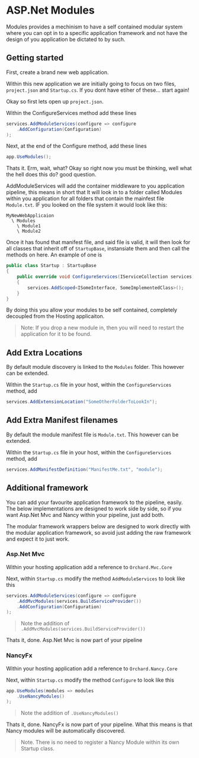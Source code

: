 # ASP.Net Modules

Modules provides a mechinism to have a self contained modular system where you can opt in to a specific application framework and not have the design of you application be dictated to by such.

## Getting started

First, create a brand new web application.

Within this new application we are initially going to focus on two files, `project.json` and `Startup.cs`. If you dont have etiher of these... start again!

Okay so first lets open up `project.json`.

Within the ConfigureServices method add these lines

```c#
services.AddModuleServices(configure => configure
    .AddConfiguration(Configuration)
);
```

Next, at the end of the Configure method, add these lines

```c#
app.UseModules();
```

Thats it. Erm, wait, what? Okay so right now you must be thinking, well what the hell does this do? good question.

AddModuleServices will add the container middleware to you application pipeline, this means in short that It will look in to a folder called Modules within you application for all folders that contain the mainfest file `Module.txt`. IF you looked on the file system it would look like this:

```
MyNewWebApplicaion
  \ Modules
    \ Module1
    \ Module2
```

Once it has found that manifest file, and said file is valid, it will then look for all classes that inherit off of `StartupBase`, instansiate them and then call the methods on here. An example of one is

```c#
public class Startup : StartupBase
{
    public override void ConfigureServices(IServiceCollection services)
    {
        services.AddScoped<ISomeInterface, SomeImplementedClass>();
    }
}
```

By doing this you allow your modules to be self contained, completely decoupled from the Hosting applicaiton.

> Note: If you drop a new module in, then you will need to restart the application for it to be found.

## Add Extra Locations
By default module discovery is linked to the `Modules` folder. This however can be extended.

Within the `Startup.cs` file in your host, within the `ConfigureServices` method, add

```c#
services.AddExtensionLocation("SomeOtherFolderToLookIn");
```

## Add Extra Manifest filenames
By default the module manifest file is `Module.txt`. This however can be extended.

Within the `Startup.cs` file in your host, within the `ConfigureServices` method, add

```c#
services.AddManifestDefinition("ManifestMe.txt", "module");
```

## Additional framework
You can add your favourite application framework to the pipeline, easily. The below implementations are designed to work side by side, so if you want Asp.Net Mvc and Nancy within your pipeline, just add both.

The modular framework wrappers below are designed to work directly with the modular application framework, so avoid just adding the raw framework and expect it to just work.

### Asp.Net Mvc
Within your hosting application add a reference to `Orchard.Mvc.Core`

Next, within `Startup.cs` modify the method `AddModuleServices` to look like this

```c#
services.AddModuleServices(configure => configure
    .AddMvcModules(services.BuildServiceProvider())
    .AddConfiguration(Configuration)
);
```

> Note the addition of `.AddMvcModules(services.BuildServiceProvider())`

Thats it, done. Asp.Net Mvc is now part of your pipeline

### NancyFx
Within your hosting application add a reference to `Orchard.Nancy.Core`

Next, within `Startup.cs` modify the method `Configure` to look like this

```c#
app.UseModules(modules => modules
    .UseNancyModules()
);
```

> Note the addition of `.UseNancyModules()`

Thats it, done. NancyFx is now part of your pipeline. What this means is that Nancy modules will be automatically discovered.

> Note. There is no need to register a Nancy Module within its own Startup class.